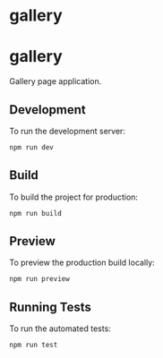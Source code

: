 # gallery

# gallery

Gallery page application.

## Development

To run the development server:

```sh
npm run dev
```

## Build

To build the project for production:

```sh
npm run build
```

## Preview

To preview the production build locally:

```sh
npm run preview
```

## Running Tests

To run the automated tests:

```sh
npm run test
```
